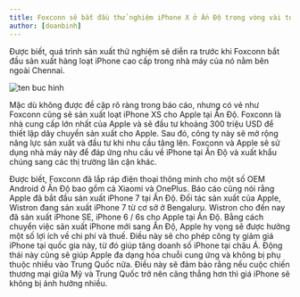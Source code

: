 ```yaml
---
title: Foxconn sẽ bắt đầu thử nghiệm iPhone X ở Ấn Độ trong vòng vài tuần tới
author: [doanbinh]
---
```


Được biết, quá trình sản xuất thử nghiệm sẽ diễn ra trước khi Foxconn bắt đầu sản xuất hàng loạt iPhone cao cấp trong nhà máy của nó nằm bên ngoài Chennai.

![ten buc hinh](https://cdn.trangcongnghe.com/uploads/posts/2019-04/b225o-c225o-foxconn-chuan-bi-san-xuat-iphone-cao-cap-o-an-do-trong-v224i-tuan-toi_1.jpg "ten buc hinh")


Mặc dù không được đề cập rõ ràng trong báo cáo, nhưng có vẻ như Foxconn cũng sẽ sản xuất loạt iPhone XS cho Apple tại Ấn Độ. Foxconn là nhà cung cấp lớn nhất của Apple và sẽ đầu tư khoảng 300 triệu USD để thiết lập dây chuyền sản xuất cho Apple. Sau đó, công ty này sẽ mở rộng năng lực sản xuất và đầu tư khi nhu cầu tăng lên. Foxconn và Apple sẽ sử dụng nhà máy này để đáp ứng nhu cầu về iPhone tại Ấn Độ và xuất khẩu chúng sang các thị trường lân cận khác.

Được biết, Foxconn đã lắp ráp điện thoại thông minh cho một số OEM Android ở Ấn Độ bao gồm cả Xiaomi và OnePlus.
Báo cáo cũng nói rằng Apple đã bắt đầu sản xuất iPhone 7 tại Ấn Độ. Đối tác sản xuất của Apple, Wistron đang sản xuất iPhone 7 từ cơ sở ở Bengaluru. Wistron cho đến nay đã sản xuất iPhone SE, iPhone 6 / 6s cho Apple tại Ấn Độ.
Bằng cách chuyển việc sản xuất iPhone mới sang Ấn Độ, Apple hy vọng sẽ được hưởng một số lợi ích về chi phí và thuế. Điều này sẽ cho phép công ty giảm giá iPhone tại quốc gia này, từ đó giúp tăng doanh số iPhone tại châu Á. Động thái này cũng sẽ giúp Apple đa dạng hóa chuỗi cung ứng và không bị phụ thuộc nhiều vào Trung Quốc nữa. Điều này sẽ đảm bảo rằng nếu cuộc chiến thương mại giữa Mỹ và Trung Quốc trở nên căng thẳng hơn thì giá iPhone sẽ không bị ảnh hưởng nhiều.